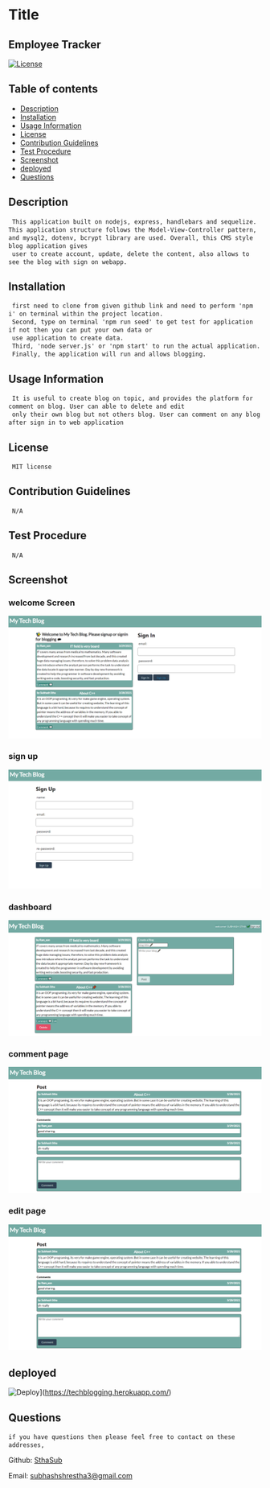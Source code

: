 
  # Title
  ## Employee Tracker
  
  [![License](https://img.shields.io/badge/License-MIT-yellow.svg)](https://opensource.org/licenses/MIT)
  
  ## Table of contents 
  - [Description](#description)
  - [Installation](#installation)
  - [Usage Information](#usage-information)
  - [License](#license)
  - [Contribution Guidelines](#contribution-guidelines)
  - [Test Procedure](#test-procedure)
  - [Screenshot](#screenshot)
  - [deployed](#deployed)
  - [Questions](#questions)
  
  ## Description
     This application built on nodejs, express, handlebars and sequelize. This application structure follows the Model-View-Controller pattern, and mysql2, dotenv, bcrypt library are used. Overall, this CMS style blog application gives 
     user to create account, update, delete the content, also allows to see the blog with sign on webapp.     

  ## Installation
     first need to clone from given github link and need to perform 'npm i' on terminal within the project location. 
     Second, type on terminal 'npm run seed' to get test for application if not then you can put your own data or 
     use application to create data.
     Third, 'node server.js' or 'npm start' to run the actual application. 
     Finally, the application will run and allows blogging.

  ## Usage Information
     It is useful to create blog on topic, and provides the platform for comment on blog. User can able to delete and edit 
     only their own blog but not others blog. User can comment on any blog after sign in to web application

  ## License
     MIT license
  
  ## Contribution Guidelines
     N/A

  ## Test Procedure
     N/A
  
  ## Screenshot
  ### welcome Screen
  ![welocome](./public/images/welcome.PNG)

  ### sign up 
  ![signup](./public/images/signup.PNG)
  
  ### dashboard 
  ![dashboard](./public/images/dashboard.PNG)
  
  ### comment page
  ![commment](./public/images/comment.PNG)

  ### edit page
  ![edit](./public/images/comment.PNG)  

  ## deployed
  ![Deploy](https://www.herokucdn.com/deploy/button.svg)](https://techblogging.herokuapp.com/)
  
  ## Questions
    if you have questions then please feel free to contact on these addresses,
  Github: [SthaSub](https://github.com/SthaSub)
  
  Email: [subhashshrestha3@gmail.com](subhashshrestha3@gmail.com)
    